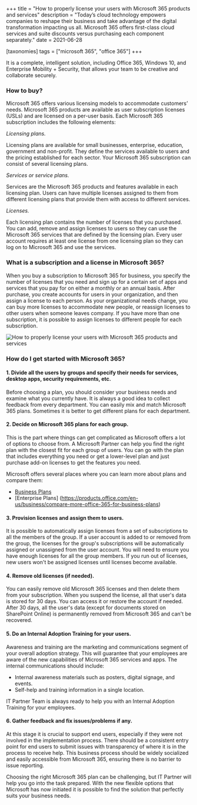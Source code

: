 +++
title = "How to properly license your users with Microsoft 365 products and services"
description = "Today’s cloud technology empowers companies to reshape their business and take advantage of the digital transformation impacting us all. Microsoft 365 offers first-class cloud services and suite discounts versus purchasing each component separately."
date = 2021-06-28

[taxonomies]
tags = ["microsoft 365", "office 365"]
+++

It is a complete, intelligent solution, including Office 365, Windows 10, and Enterprise Mobility + Security, that allows your team to be creative and collaborate securely.

### How to buy?

Microsoft 365 offers various licensing models to accommodate customers’ needs. Microsoft 365 products are available as user subscription licenses (USLs) and are licensed on a per-user basis. Each Microsoft 365 subscription includes the following elements:

*Licensing plans.*

Licensing plans are available for small businesses, enterprise, education, government and non-profit. They define the services available to users and the pricing established for each sector. Your Microsoft 365 subscription can consist of several licensing plans. 

*Services or service plans.*

Services are the Microsoft 365 products and features available in each licensing plan. Users can have multiple licenses assigned to them from different licensing plans that provide them with access to different services.

*Licenses.*

Each licensing plan contains the number of licenses that you purchased. You can add, remove and assign licenses to users so they can use the Microsoft 365 services that are defined by the licensing plan. Every user account requires at least one license from one licensing plan so they can log on to Microsoft 365 and use the services.

### What is a subscription and a license in Microsoft 365?

When you buy a subscription to Microsoft 365 for business, you specify the number of licenses that you need and sign up for a certain set of apps and services that you pay for on either a monthly or an annual basis. After purchase, you create accounts for users in your organization, and then assign a license to each person. As your organizational needs change, you can buy more licenses to accommodate new people, or reassign licenses to other users when someone leaves company. If you have more than one subscription, it is possible to assign licenses to different people for each subscription.

![How to properly license your users with Microsoft 365 products and services](/img/ms365.png)

### How do I get started with Microsoft 365?

#### 1.	Divide all the users by groups and specify their needs for services, desktop apps, security requirements, etc.

Before choosing a plan, you should consider your business needs and examine what you currently have. It is always a good idea to collect feedback from every department. You can easily mix and match Microsoft 365 plans. Sometimes it is better to get different plans for each department.

#### 2.	Decide on Microsoft 365 plans for each group.

This is the part where things can get complicated as Microsoft offers a lot of options to choose from. A Microsoft Partner can help you find the right plan with the closest fit for each group of users. You can go with the plan that includes everything you need or get a lower-level plan and just purchase add-on licenses to get the features you need.

Microsoft offers several places where you can learn more about plans and compare them:

* [Business Plans](https://products.office.com/en-us/compare-all-microsoft-office-products?tab=2)
* [Enterprise Plans] (https://products.office.com/en-us/business/compare-more-office-365-for-business-plans)

#### 3.	Provision licenses and assign them to users.

It is possible to automatically assign licenses from a set of subscriptions to all the members of the group. If a user account is added to or removed from the group, the licenses for the group's subscriptions will be automatically assigned or unassigned from the user account. You will need to ensure you have enough licenses for all the group members. If you run out of licenses, new users won't be assigned licenses until licenses become available.

#### 4.	Remove old licenses (if needed).

You can easily remove old Microsoft 365 licenses and then delete them from your subscription. When you suspend the license, all that user's data is stored for 30 days. You can access it or restore the account if needed. After 30 days, all the user's data (except for documents stored on SharePoint Online) is permanently removed from Microsoft 365 and can't be recovered.

#### 5.	Do an Internal Adoption Training for your users.

Awareness and training are the marketing and communications segment of your overall adoption strategy. This will guarantee that your employees are aware of the new capabilities of Microsoft 365 services and apps. The internal communications should include:

* Internal awareness materials such as posters, digital signage, and events.
* Self-help and training information in a single location.

IT Partner Team is always ready to help you with an Internal Adoption Training for your employees.

#### 6.	Gather feedback and fix issues/problems if any.

At this stage it is crucial to support end users, especially if they were not involved in the implementation process. There should be a consistent entry point for end users to submit issues with transparency of where it is in the process to receive help. This business process should be widely socialized and easily accessible from Microsoft 365, ensuring there is no barrier to issue reporting. 

Choosing the right Microsoft 365 plan can be challenging, but IT Partner will help you go into the task prepared. With the new flexible options that Microsoft has now initiated it is possible to find the solution that perfectly suits your business needs.